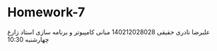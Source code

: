 # Homework-7
علیرضا نادری حقیقی
140212028028
مبانی کامپیوتر و برنامه سازی 
استاد زارع چهارشنبه 10:30
